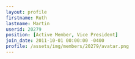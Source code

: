 ```yaml
---
layout: profile
firstname: Ruth
lastname: Martin
userid: 20279
position: [Active Member, Vice President]
join_date: 2011-10-01 00:00:00 -0400
profile: /assets/img/members/20279/avatar.png
---
```


